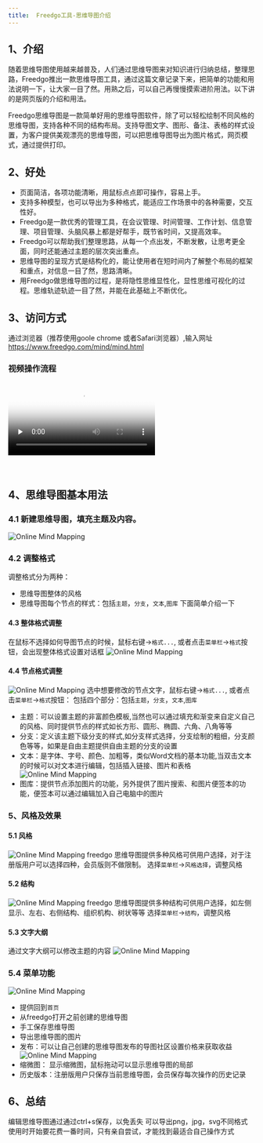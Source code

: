 ```yaml
---
title:  Freedgo工具-思维导图介绍
---
```

## 1、介绍

   随着思维导图使用越来越普及，人们通过思维导图来对知识进行归纳总结，整理思路，Freedgo推出一款思维导图工具，通过这篇文章记录下来，把简单的功能和用法说明一下，让大家一目了然。用熟之后，可以自己再慢慢摸索进阶用法。以下讲的是网页版的介绍和用法。
   
   Freedgo思维导图是一款简单好用的思维导图软件，除了可以轻松绘制不同风格的思维导图，支持各种不同的结构布局。支持导图文字、图形、备注、表格的样式设置，为客户提供美观漂亮的思维导图，可以把思维导图导出为图片格式，网页模式，通过提供打印。
   
## 2、好处
- 页面简洁，各项功能清晰，用鼠标点点即可操作，容易上手。
- 支持多种模型，也可以导出为多种格式，能适应工作场景中的各种需要，交互性好。
- Freedgo是一款优秀的管理工具，在会议管理、时间管理、工作计划、信息管理、项目管理、头脑风暴上都是好帮手，既节省时间，又提高效率。
- Freedgo可以帮助我们整理思路，从每一个点出发，不断发散，让思考更全面，同时还能通过主题的层次突出重点。
- 思维导图的呈现方式是结构化的，能让使用者在短时间内了解整个布局的框架和重点，对信息一目了然，思路清晰。
- 用Freedgo做思维导图的过程，是将隐性思维显性化，显性思维可视化的过程。思维轨迹轨迹一目了然，并能在此基础上不断优化。 
   
## 3、访问方式

通过浏览器（推荐使用goole chrome 或者Safari浏览器）,输入网址 https://www.freedgo.com/mind/mind.html

### 视频操作流程

<video id="video" controls="" preload="none" poster="/public/themes/freedgo/mind/freedgo_mapping.mp4">
<source id="mp4" src="/public/themes/freedgo/mind/freedgo_mapping.mp4" type="video/mp4">
</video> 

<br/>
<br/>
<br/>
 

## 4、思维导图基本用法

### 4.1 新建思维导图，填充主题及内容。

![Online Mind Mapping](/public/themes/freedgo/mind/map_use1.png "思维导图-新建")


### 4.2 调整格式
调整格式分为两种：
- 思维导图整体的风格
- 思维导图每个节点的样式：包括`主题`，`分支`，`文本`,`图库`
下面简单介绍一下

#### 4.3 整体格式调整
在鼠标不选择如何导图节点的时候，鼠标右键->`格式...`, 或者点击`菜单栏`->`格式`按钮，会出现整体格式设置对话框
![Online Mind Mapping](/public/themes/freedgo/mind/map-format.png "思维导图-整体格式")

#### 4.4 节点格式调整
![Online Mind Mapping](/public/themes/freedgo/mind/map-format1.png "思维导图-节点样式")
选中想要修改的节点文字，鼠标右键->`格式...`, 或者点击`菜单栏`->`格式`按钮： 
包括四个部分：包括`主题`，`分支`，`文本`,`图库`
- 主题：可以设置主题的非富颜色模板,当然也可以通过填充和渐变来自定义自己的风格、同时提供节点的样式如长方形、圆形、椭圆、六角、八角等等
- 分支：定义该主题下级分支的样式,如分支样式选择，分支绘制的粗细，分支颜色等等，如果是自由主题提供自由主题的分支的设置
- 文本：是字体、字号、颜色、加粗等，类似Word文档的基本功能,当双击文本的时候可以对文本进行编辑，包括插入链接、图片和表格
![Online Mind Mapping](/public/themes/freedgo/mind/map-format1.png "思维导图-文本修改")
- 图库：提供节点添加图片的功能，另外提供了图片搜索、和图片便签本的功能，便签本可以通过编辑加入自己电脑中的图片

### 5、风格及效果
#### 5.1 风格
![Online Mind Mapping](/public/themes/freedgo/mind/map-feng.png "思维导图-风格选择")
freedgo 思维导图提供多种风格可供用户选择，对于注册版用户可以选择四种，会员版则不做限制。
选择`菜单栏`->`风格选择`，调整风格
#### 5.2 结构 
![Online Mind Mapping](/public/themes/freedgo/mind/map-jieg.png "思维导图-结构")
freedgo 思维导图提供多种结构可供用户选择，如左侧显示、左右、右侧结构、组织机构、树状等等
选择`菜单栏`->`结构`，调整风格
#### 5.3 文字大纲
通过文字大纲可以修改主题的内容
![Online Mind Mapping](/public/themes/freedgo/mind/map-dag.png "思维导图-大纲")
### 5.4 菜单功能
![Online Mind Mapping](/public/themes/freedgo/mind/map-downmenu.png "思维导图-菜单")
- 提供回到`首页`
- 从freedgo打开之前创建的思维导图
- 手工保存思维导图
- 导出思维导图的图片
- 发布：可以让自己创建的思维导图发布的导图社区设置价格来获取收益
![Online Mind Mapping](/public/themes/freedgo/mind/map-publish.png "思维导图-发布")
- 缩微图： 显示缩微图，鼠标拖动可以显示思维导图的局部
- 历史版本：注册版用户只保存当前思维导图，会员保存每次操作的历史记录

## 6、总结
编辑思维导图通过通过ctrl+s保存，以免丢失
可以导出png，jpg，svg不同格式
使用时开始要花费一番时间，只有亲自尝试，才能找到最适合自己操作方式


 